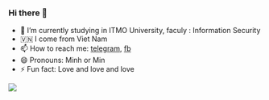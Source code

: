 ### Hi there 👋

<!--
- 🔭 I’m currently working on ...
- 🌱 I’m currently learning ...
- 👯 I’m looking to collaborate on ...
- 🤔 I’m looking for help with ...
- 💬 Ask me about ...
-->

- 🔭 I’m currently studying in ITMO University, faculy : Information Security
- 🇻🇳 I come from Viet Nam
- 📫 How to reach me: [telegram], [fb]
- 😄 Pronouns: Minh or Min
- ⚡ Fun fact: Love and love and love

<a href="https://github.com/antonkomarev/github-profile-views-counter">
    <img src="https://komarev.com/ghpvc/?username=toniminh161200">
</a>

[telegram]: https://t.me/toniminh1612
[fb]: https://www.facebook.com/toniminhh1612/
